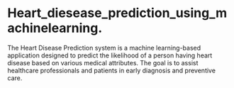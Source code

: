 # Heart_diesease_prediction_using_machinelearning.
The Heart Disease Prediction system is a machine learning-based application designed to predict the likelihood of a person having heart disease based on various medical attributes. The goal is to assist healthcare professionals and patients in early diagnosis and preventive care.
